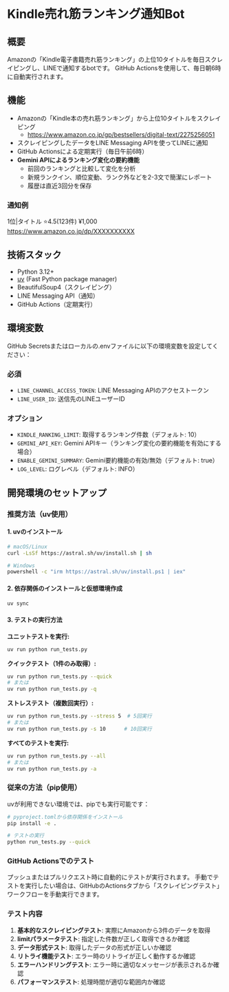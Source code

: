 # Kindle売れ筋ランキング通知Bot

## 概要
Amazonの「Kindle電子書籍売れ筋ランキング」の上位10タイトルを毎日スクレイピングし、LINEで通知するbotです。
GitHub Actionsを使用して、毎日朝6時に自動実行されます。

## 機能
- Amazonの「Kindle本の売れ筋ランキング」から上位10タイトルをスクレイピング
  - https://www.amazon.co.jp/gp/bestsellers/digital-text/2275256051
- スクレイピングしたデータをLINE Messaging APIを使ってLINEに通知
- GitHub Actionsによる定期実行（毎日午前6時）
- **Gemini APIによるランキング変化の要約機能**
  - 前回のランキングと比較して変化を分析
  - 新規ランクイン、順位変動、ランク外などを2-3文で簡潔にレポート
  - 履歴は直近3回分を保存

### 通知例
1位|タイトル
⭐️4.5(123件)
¥1,000
https://www.amazon.co.jp/dp/XXXXXXXXXX

## 技術スタック
- Python 3.12+
- [uv](https://github.com/astral-sh/uv) (Fast Python package manager)
- BeautifulSoup4（スクレイピング）
- LINE Messaging API（通知）
- GitHub Actions（定期実行）

## 環境変数
GitHub Secretsまたはローカルの.envファイルに以下の環境変数を設定してください：

### 必須
- `LINE_CHANNEL_ACCESS_TOKEN`: LINE Messaging APIのアクセストークン
- `LINE_USER_ID`: 送信先のLINEユーザーID

### オプション
- `KINDLE_RANKING_LIMIT`: 取得するランキング件数（デフォルト: 10）
- `GEMINI_API_KEY`: Gemini APIキー（ランキング変化の要約機能を有効にする場合）
- `ENABLE_GEMINI_SUMMARY`: Gemini要約機能の有効/無効（デフォルト: true）
- `LOG_LEVEL`: ログレベル（デフォルト: INFO）

## 開発環境のセットアップ

### 推奨方法（uv使用）

#### 1. uvのインストール
```bash
# macOS/Linux
curl -LsSf https://astral.sh/uv/install.sh | sh

# Windows
powershell -c "irm https://astral.sh/uv/install.ps1 | iex"
```

#### 2. 依存関係のインストールと仮想環境作成
```bash
uv sync
```

#### 3. テストの実行方法

**ユニットテストを実行:**
```bash
uv run python run_tests.py
```

**クイックテスト（1件のみ取得）:**
```bash
uv run python run_tests.py --quick
# または
uv run python run_tests.py -q
```

**ストレステスト（複数回実行）:**
```bash
uv run python run_tests.py --stress 5  # 5回実行
# または
uv run python run_tests.py -s 10      # 10回実行
```

**すべてのテストを実行:**
```bash
uv run python run_tests.py --all
# または
uv run python run_tests.py -a
```

### 従来の方法（pip使用）
uvが利用できない環境では、pipでも実行可能です：
```bash
# pyproject.tomlから依存関係をインストール
pip install -e .

# テストの実行
python run_tests.py --quick
```

### GitHub Actionsでのテスト

プッシュまたはプルリクエスト時に自動的にテストが実行されます。
手動でテストを実行したい場合は、GitHubのActionsタブから「スクレイピングテスト」ワークフローを手動実行できます。

### テスト内容

1. **基本的なスクレイピングテスト**: 実際にAmazonから3件のデータを取得
2. **limitパラメータテスト**: 指定した件数が正しく取得できるか確認
3. **データ形式テスト**: 取得したデータの形式が正しいか確認
4. **リトライ機能テスト**: エラー時のリトライが正しく動作するか確認
5. **エラーハンドリングテスト**: エラー時に適切なメッセージが表示されるか確認
6. **パフォーマンステスト**: 処理時間が適切な範囲内か確認
